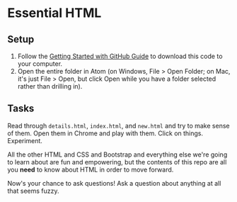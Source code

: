 # Essential HTML

## Setup

1. Follow the [Getting Started with GitHub Guide](https://guides.firstdraft.com/getting-started-with-github.html) to download this code to your computer.
1. Open the entire folder in Atom (on Windows, File > Open Folder; on Mac, it's just File > Open, but click Open while you have a folder selected rather than drilling in).

## Tasks

Read through `details.html`, `index.html`, and `new.html` and try to make sense of them. Open them in Chrome and play with them. Click on things. Experiment.

All the other HTML and CSS and Bootstrap and everything else we're going to learn about are fun and empowering, but the contents of this repo are all you **need** to know about HTML in order to move forward.

Now's your chance to ask questions! Ask a question about anything at all that seems fuzzy.
